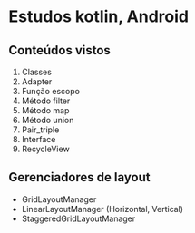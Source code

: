 # Estudos kotlin, Android
## Conteúdos vistos
1. Classes
2. Adapter
3. Função escopo 
4. Método filter 
5. Método map
6. Método union
7. Pair_triple
8. Interface
9. RecycleView

## Gerenciadores de layout
- GridLayoutManager
- LinearLayoutManager (Horizontal, Vertical)
- StaggeredGridLayoutManager
